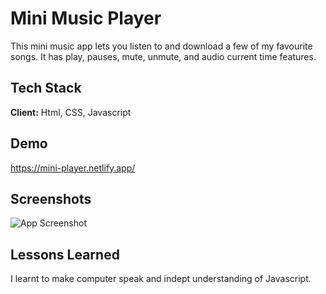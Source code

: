 # Mini Music Player
This mini music app lets you listen to and download a few of my favourite songs. It has play, pauses, mute, unmute, and audio current time features. 





## Tech Stack

**Client:** Html, CSS, Javascript


## Demo
https://mini-player.netlify.app/


## Screenshots

![App Screenshot](https://res.cloudinary.com/nkechi-christabel/image/upload/c_scale,w_948/v1654980189/m56tl7fr5qhc8eetgyfj.png)



## Lessons Learned
I learnt to make computer speak and indept understanding of Javascript.
